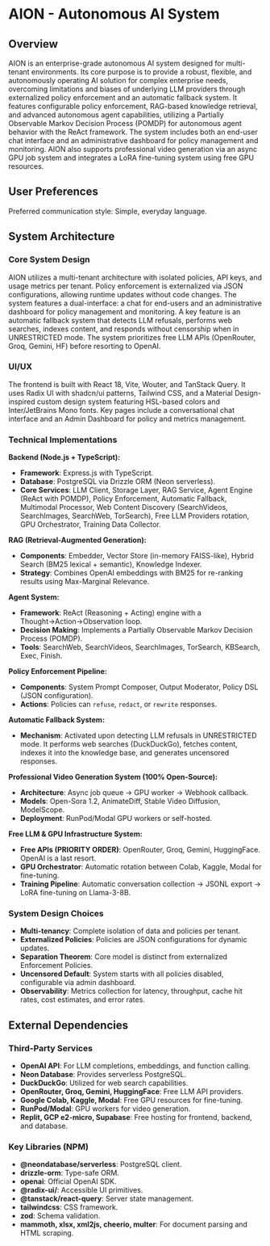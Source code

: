 # AION - Autonomous AI System

## Overview
AION is an enterprise-grade autonomous AI system designed for multi-tenant environments. Its core purpose is to provide a robust, flexible, and autonomously operating AI solution for complex enterprise needs, overcoming limitations and biases of underlying LLM providers through externalized policy enforcement and an automatic fallback system. It features configurable policy enforcement, RAG-based knowledge retrieval, and advanced autonomous agent capabilities, utilizing a Partially Observable Markov Decision Process (POMDP) for autonomous agent behavior with the ReAct framework. The system includes both an end-user chat interface and an administrative dashboard for policy management and monitoring. AION also supports professional video generation via an async GPU job system and integrates a LoRA fine-tuning system using free GPU resources.

## User Preferences
Preferred communication style: Simple, everyday language.

## System Architecture

### Core System Design
AION utilizes a multi-tenant architecture with isolated policies, API keys, and usage metrics per tenant. Policy enforcement is externalized via JSON configurations, allowing runtime updates without code changes. The system features a dual-interface: a chat for end-users and an administrative dashboard for policy management and monitoring. A key feature is an automatic fallback system that detects LLM refusals, performs web searches, indexes content, and responds without censorship when in UNRESTRICTED mode. The system prioritizes free LLM APIs (OpenRouter, Groq, Gemini, HF) before resorting to OpenAI.

### UI/UX
The frontend is built with React 18, Vite, Wouter, and TanStack Query. It uses Radix UI with shadcn/ui patterns, Tailwind CSS, and a Material Design-inspired custom design system featuring HSL-based colors and Inter/JetBrains Mono fonts. Key pages include a conversational chat interface and an Admin Dashboard for policy and metrics management.

### Technical Implementations
**Backend (Node.js + TypeScript):**
- **Framework**: Express.js with TypeScript.
- **Database**: PostgreSQL via Drizzle ORM (Neon serverless).
- **Core Services**: LLM Client, Storage Layer, RAG Service, Agent Engine (ReAct with POMDP), Policy Enforcement, Automatic Fallback, Multimodal Processor, Web Content Discovery (SearchVideos, SearchImages, SearchWeb, TorSearch), Free LLM Providers rotation, GPU Orchestrator, Training Data Collector.

**RAG (Retrieval-Augmented Generation):**
- **Components**: Embedder, Vector Store (in-memory FAISS-like), Hybrid Search (BM25 lexical + semantic), Knowledge Indexer.
- **Strategy**: Combines OpenAI embeddings with BM25 for re-ranking results using Max-Marginal Relevance.

**Agent System:**
- **Framework**: ReAct (Reasoning + Acting) engine with a Thought→Action→Observation loop.
- **Decision Making**: Implements a Partially Observable Markov Decision Process (POMDP).
- **Tools**: SearchWeb, SearchVideos, SearchImages, TorSearch, KBSearch, Exec, Finish.

**Policy Enforcement Pipeline:**
- **Components**: System Prompt Composer, Output Moderator, Policy DSL (JSON configuration).
- **Actions**: Policies can `refuse`, `redact`, or `rewrite` responses.

**Automatic Fallback System:**
- **Mechanism**: Activated upon detecting LLM refusals in UNRESTRICTED mode. It performs web searches (DuckDuckGo), fetches content, indexes it into the knowledge base, and generates uncensored responses.

**Professional Video Generation System (100% Open-Source):**
- **Architecture**: Async job queue → GPU worker → Webhook callback.
- **Models**: Open-Sora 1.2, AnimateDiff, Stable Video Diffusion, ModelScope.
- **Deployment**: RunPod/Modal GPU workers or self-hosted.

**Free LLM & GPU Infrastructure System:**
- **Free APIs (PRIORITY ORDER)**: OpenRouter, Groq, Gemini, HuggingFace. OpenAI is a last resort.
- **GPU Orchestrator**: Automatic rotation between Colab, Kaggle, Modal for fine-tuning.
- **Training Pipeline**: Automatic conversation collection → JSONL export → LoRA fine-tuning on Llama-3-8B.

### System Design Choices
- **Multi-tenancy**: Complete isolation of data and policies per tenant.
- **Externalized Policies**: Policies are JSON configurations for dynamic updates.
- **Separation Theorem**: Core model is distinct from externalized Enforcement Policies.
- **Uncensored Default**: System starts with all policies disabled, configurable via admin dashboard.
- **Observability**: Metrics collection for latency, throughput, cache hit rates, cost estimates, and error rates.

## External Dependencies

### Third-Party Services
- **OpenAI API**: For LLM completions, embeddings, and function calling.
- **Neon Database**: Provides serverless PostgreSQL.
- **DuckDuckGo**: Utilized for web search capabilities.
- **OpenRouter, Groq, Gemini, HuggingFace**: Free LLM API providers.
- **Google Colab, Kaggle, Modal**: Free GPU resources for fine-tuning.
- **RunPod/Modal**: GPU workers for video generation.
- **Replit, GCP e2-micro, Supabase**: Free hosting for frontend, backend, and database.

### Key Libraries (NPM)
- **@neondatabase/serverless**: PostgreSQL client.
- **drizzle-orm**: Type-safe ORM.
- **openai**: Official OpenAI SDK.
- **@radix-ui/**: Accessible UI primitives.
- **@tanstack/react-query**: Server state management.
- **tailwindcss**: CSS framework.
- **zod**: Schema validation.
- **mammoth, xlsx, xml2js, cheerio, multer**: For document parsing and HTML scraping.
